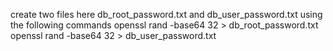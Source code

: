 create two files here db_root_password.txt and db_user_password.txt
using the following commands
openssl rand -base64 32 > db_root_password.txt
openssl rand -base64 32 > db_user_password.txt
